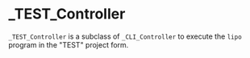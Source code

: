 # _TEST_Controller

`_TEST_Controller` is a subclass of `_CLI_Controller` to execute the `lipo` program in the "TEST" project form. 
